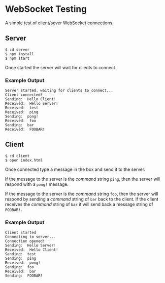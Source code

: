 # WebSocket Testing

A simple test of client/sever WebSocket connections.

## Server

```shell
$ cd server
$ npm install
$ npm start
```

Once started the server will wait for clients to connect.

### Example Output

```
Server started, waiting for clients to connect...
Client connected!
Sending:  Hello Client!
Received:  Hello Server!
Received:  test
Received:  ping
Sending:  pong!
Received:  foo
Sending:  bar
Received:  FOOBAR!
```

## Client

```shell
$ cd client
$ open index.html
```

Once connected type a message in the box and send it to the server.

If the message to the server is the _command_ string `ping`, then the server
will respond with a `pong!` message.

If the message to the server is the _command_ string `foo`, then the server will
respond by sending a _command_ string of `bar` back to the client. If the client
receives the _command_ string of `bar` it will send back a message string of
`FOOBAR!`.

### Example Output

```
Client started
Connecting to server...
Connection opened!
Sending:  Hello Server!
Received:  Hello Client!
Sending:  test
Sending:  ping
Received:  pong!
Sending:  foo
Received:  bar
Sending:  FOOBAR!
```
